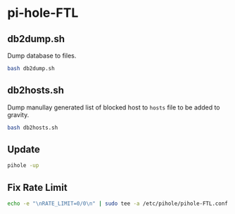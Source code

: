 # pi-hole-FTL

##  db2dump.sh

Dump database to files.

```sh
bash db2dump.sh
```

## db2hosts.sh

Dump manullay generated list of blocked host to `hosts` file to be added to gravity.

```sh
bash db2hosts.sh
```

## Update

```sh
pihole -up
```

## Fix Rate Limit

```sh
echo -e "\nRATE_LIMIT=0/0\n" | sudo tee -a /etc/pihole/pihole-FTL.conf
````
